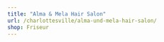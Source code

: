 ```yaml
---
title: "Alma & Mela Hair Salon"
url: /charlottesville/alma-und-mela-hair-salon/
shop: Friseur
---
```


